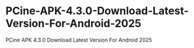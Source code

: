 # PCine-APK-4.3.0-Download-Latest-Version-For-Android-2025
PCine APK 4.3.0 Download Latest Version For Android 2025
